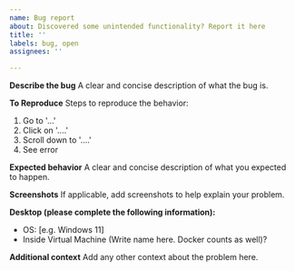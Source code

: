 ```yaml
---
name: Bug report
about: Discovered some unintended functionality? Report it here
title: ''
labels: bug, open
assignees: ''

---
```


**Describe the bug**
A clear and concise description of what the bug is.

**To Reproduce**
Steps to reproduce the behavior:
1. Go to '...'
2. Click on '....'
3. Scroll down to '....'
4. See error

**Expected behavior**
A clear and concise description of what you expected to happen.

**Screenshots**
If applicable, add screenshots to help explain your problem.

**Desktop (please complete the following information):**
 - OS: [e.g. Windows 11]
 - Inside Virtual Machine (Write name here. Docker counts as well)?

**Additional context**
Add any other context about the problem here.
